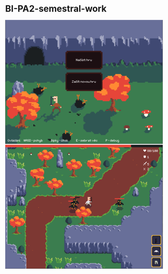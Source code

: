 # BI-PA2-semestral-work

![Menu](title_screen.png?raw=true "Title")  
![Game](screenshot.png?raw=true "Game")  

